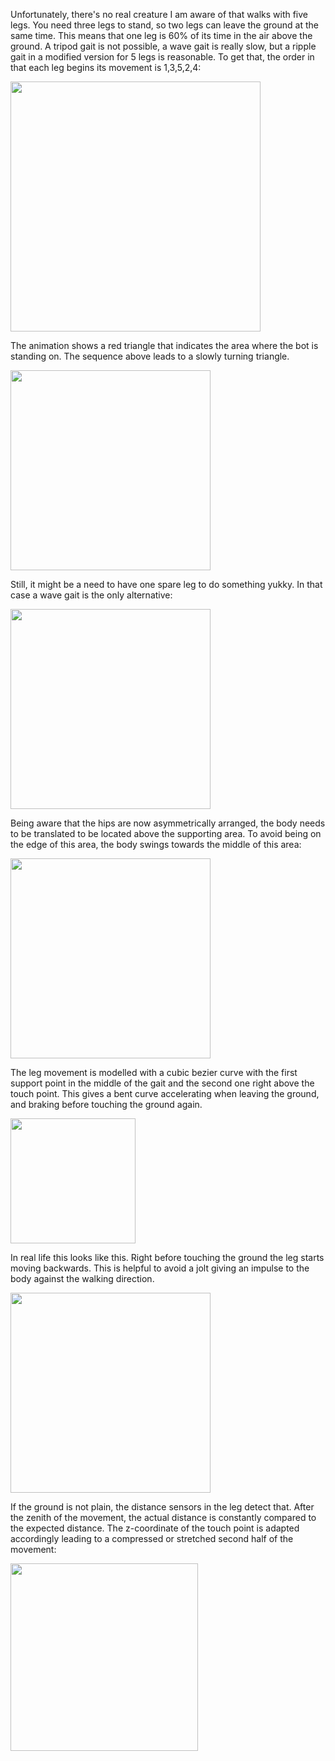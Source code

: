 Unfortunately, there's no real creature I am aware of that walks with five legs. You need three legs to stand, so two legs can leave the ground at the same time. This means that one leg is 60% of its time in the air above the ground. A tripod gait is not possible, a wave gait is really slow, but a ripple gait in a modified version for 5 legs is reasonable. To get that, the order in that each leg begins its movement is 1,3,5,2,4:

<img width=400 src="../images/ripple-gait.png"/>

The animation shows a red triangle that indicates the area where the bot is standing on. The sequence above leads to a slowly turning triangle.

<img width=320 src="../videos/gaittimeshift.gif"/>

Still, it might be a need to have one spare leg to do something yukky. In that case a wave gait is the only alternative:

<img width=320 src="../images/wave-gait-with-spare-leg.png"/>

Being aware that the hips are now asymmetrically arranged, the body needs to be translated to be located above the supporting area. To avoid being on the edge of this area, the body swings towards the middle of this area:

<img width=320 src="../videos/wave-gait-with-one-spare-leg.gif"/>

The leg movement is modelled with a cubic bezier curve with the first support point in the middle of the gait and the second one right above the touch point. This gives a bent curve accelerating when leaving the ground, and braking before touching the ground again.

<img width=200 src="../images/leg-movement.png"/>

In real life this looks like this. Right before touching the ground the leg starts moving backwards. This is helpful to avoid a jolt giving an impulse to the body against the walking direction. 

<img width=320 src="../videos/leg-movement.gif"/>

If the ground is not plain, the distance sensors in the leg detect that. After the zenith of the movement, the actual distance is constantly compared to the expected distance. The z-coordinate of the touch point is adapted accordingly leading to a compressed or stretched second half of the movement:

<img width=300  src="../images/leg-movement-terrain.png"/>
